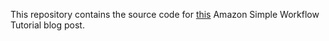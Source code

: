 This repository contains the source code for [this](https://yeabuthow.blogspot.com/2015/12/amazon-simple-workflow-service-java.html) Amazon Simple Workflow Tutorial blog post.